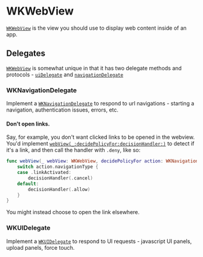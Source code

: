 # WKWebView

[`WKWebView`](https://developer.apple.com/documentation/webkit/wkwebview) is the view you should use to display web content inside of an app.

## Delegates

[`WKWebView`](https://developer.apple.com/documentation/webkit/wkwebview) is somewhat unique in that it has two delegate methods and protocols - [`uiDelegate`](https://developer.apple.com/documentation/webkit/wkwebview/1415009-uidelegate) and [`navigationDelegate`](https://developer.apple.com/documentation/webkit/wkwebview/1414971-navigationdelegate)

### WKNavigationDelegate

Implement a [`WKNavigationDelegate`](https://developer.apple.com/documentation/webkit/wknavigationdelegate) to respond to url navigations - starting a navigation, authentication issues, errors, etc.

#### Don't open links.

Say, for example, you don't want clicked links to be opened in the webview. You'd implement [`webView(_:decidePolicyFor:decisionHandler:)`](https://developer.apple.com/documentation/webkit/wknavigationdelegate/1455641-webview) to detect if it's a link, and then call the handler with `.deny`, like so:

```swift
func webView(_ webView: WKWebView, decidePolicyFor action: WKNavigationAction, decisionHandler: @escaping (WKNavigationActionPolicy) -> Void) {
    switch action.navigationType {
    case .linkActivated:
        decisionHandler(.cancel)
    default:
        decisionHandler(.allow)
    }
}
```

You might instead choose to open the link elsewhere.

### WKUIDelegate

Implement a [`WKUIDelegate`](https://developer.apple.com/documentation/webkit/wkuidelegate) to respond to UI requests - javascript UI panels, upload panels, force touch.
